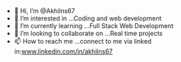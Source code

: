 - 👋 Hi, I’m @Akhilns67
- 👀 I’m interested in ...Coding and web development
- 🌱 I’m currently learning ...Full Stack Web Development
- 💞️ I’m looking to collaborate on ...Real time projects
- 📫 How to reach me ...connect to me via
linked in:www.linkedin.com/in/akhilns67
<!---
Akhilns67/Akhilns67 is a ✨ special ✨ repository because its `README.md` (this file) appears on your GitHub profile.
You can click the Preview link to take a look at your changes.
--->
